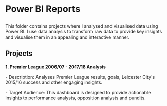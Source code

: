 # <p>Power BI Reports<p/>
<p> This folder contains projects where I analysed and visualised data using Power BI. I use data analysis to transform raw data to provide key insights and visualise them in an appealing and interactive manner.</p>

## <p> Projects </p>
**<p> 1. Premier League 2006/07 - 2017/18 Analysis** </p>
<p> - Description: Analyses Premier League results, goals, Leicester City's 2015/16 success and other engaging insights.</p>
<p> - Target Audience: This dashboard is designed to provide actionable insights to performance analysts, opposition analysts and pundits.</p>
